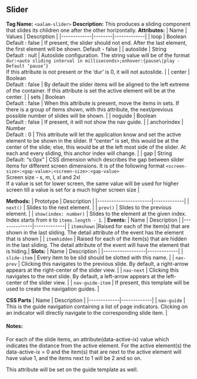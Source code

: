 ## Slider
**Tag Name:**
`<aalam-slider>`
**Description:**
This produces a sliding component that slides its children one after the other horizontally.
**Attributes:**
| Name        | Values | Description |
|-------------|--------|-------------|
| loop        | Boolean<br>Default : false | If present, the slider should not end. After the last element, the first element will be shown. Default - false |
| autoslide   | String<br>Default : null | Autoslide configuration. The string value will be of the format `dur:<auto sliding interval in milliseconds>;onhover:{pause\|play - Default ‘pause’}`<br>If this attribute is not present or the ‘dur’ is 0, it will not autoslide. |
| center      | Boolean<br>Default : false | By default the slider items will be aligned to the left extreme of the container. If this attribute is set the active element will be at the center. |
| sets        | Boolean<br>Default : false | When this attribute is present, move the items in sets. If there is a group of items shown, with this attribute, the next/previous possible number of slides will be shown. |
| noguide     | Boolean<br>Default : false | If present, it will not show the nav guide. |
| anchorindex | Number<br>Default : 0 | This attribute will let the application know and set the active element to be shown in the slider. If “center” is set, this would be at the center of the slide; else, this would be at the left most side of the slider. At each and every sliding, this anchor index will change. |
| gap         | String<br>Default: “s:0px” | CSS dimension which describes the gap between slider items for different screen dimensions. It is of the following format `<screen-size>:<gap-value>;<screen-size>:<gap-value>`<br>Screen size - s, m, l, xl and 2xl<br>If a value is set for lower screen, the same value will be used for higher screen till a value is set for a much higher screen size |

**Methods:**
| Prototype             | Description |
|-----------------------|-------------|
| `next()`              | Slides to the next element. |
| `prev()`              | Slides to the previous element. |
| `show(index: number)` | Slides to the element at the given index. Index starts from `0` to `items.length - 1`. |
**Events:**
| Name         | Description |
|--------------|-------------|
| `itemshown`  |Raised for each of the item(s) that are shown in the last sliding. The detail attribute of the event has the element that is shown |
| `itemhidden` | Raised for each of the item(s) that are hidden in the last sliding. The detail attribute of the event will have the element that is hiding.|
**Slots:**
| Name             | Description |
|------------------|-------------|
| `slide-item`     | Every item to be slid should be slotted with this name. |
| `nav-prev`       | Clicking this navigates to the previous slide. By default, a right-arrow appears at the right-center of the slider view. |
| `nav-next`       | Clicking this navigates to the next slide. By default, a left-arrow appears at the left-center of the slider view. |
| `nav-guide-item` | If present, this template will be used to create the navigation guides. |

**CSS Parts**
| Name        | Description |
|-------------|-------------|
| `nav-guide` | This is the guide navigation containing a list of page indicators. Clicking on an indicator will directly navigate to the corresponding slide item. |

#### Notes:

For each of the slide items, an attribute(data-active-ix) value which indicates the distance from the active element. For the active element(s) the data-active-ix = 0 and the item(s) that are next to the active element will have value 1, and the items next to 1 will be 2 and so on.

This attribute will be set on the guide template as well.
